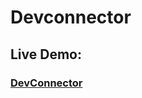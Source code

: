 # Devconnector

### <h2>Live Demo:</h2> <h3>[DevConnector](https://hilla10.github.io/DevConnector/)</h3>
